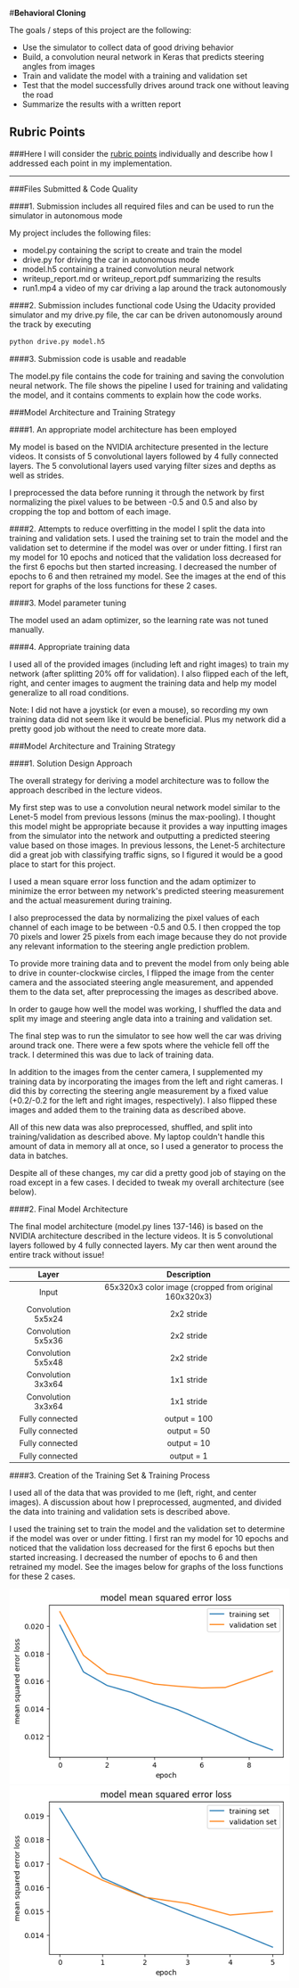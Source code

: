 #**Behavioral Cloning** 

The goals / steps of this project are the following:
* Use the simulator to collect data of good driving behavior
* Build, a convolution neural network in Keras that predicts steering angles from images
* Train and validate the model with a training and validation set
* Test that the model successfully drives around track one without leaving the road
* Summarize the results with a written report


[//]: # (Image References)

[image1]: ./overfitting.png "Overfitting"
[image2]: ./loss.png "Final loss function"

## Rubric Points
###Here I will consider the [rubric points](https://review.udacity.com/#!/rubrics/432/view) individually and describe how I addressed each point in my implementation.  

---
###Files Submitted & Code Quality

####1. Submission includes all required files and can be used to run the simulator in autonomous mode

My project includes the following files:
* model.py containing the script to create and train the model
* drive.py for driving the car in autonomous mode
* model.h5 containing a trained convolution neural network 
* writeup_report.md or writeup_report.pdf summarizing the results
* run1.mp4 a video of my car driving a lap around the track autonomously

####2. Submission includes functional code
Using the Udacity provided simulator and my drive.py file, the car can be driven autonomously around the track by executing 
```sh
python drive.py model.h5
```

####3. Submission code is usable and readable

The model.py file contains the code for training and saving the convolution neural network. The file shows the pipeline I used for training and validating the model, and it contains comments to explain how the code works.

###Model Architecture and Training Strategy

####1. An appropriate model architecture has been employed

My model is based on the NVIDIA architecture presented in the lecture videos. It consists of 5 convolutional layers followed by 4 fully connected layers. The 5 convolutional layers used varying filter sizes and depths as well as strides. 

I preprocessed the data before running it through the network by first normalizing the pixel values to be between -0.5 and 0.5 and also by cropping the top and bottom of each image. 

####2. Attempts to reduce overfitting in the model
I split the data into training and validation sets. I used the training set to train the model and the validation set to determine if the model was over or under fitting. I first ran my model for 10 epochs and noticed that the validation loss decreased for the first 6 epochs but then started increasing. I decreased the number of epochs to 6 and then retrained my model. See the images at the end of this report for graphs of the loss functions for these 2 cases.

####3. Model parameter tuning

The model used an adam optimizer, so the learning rate was not tuned manually. 

####4. Appropriate training data

I used all of the provided images (including left and right images) to train my network (after splitting 20% off for validation). I also flipped each of the left, right, and center images to augment the training data and help my model generalize to all road conditions.

Note: I did not have a joystick (or even a mouse), so recording my own training data did not seem like it would be beneficial. Plus my network did a pretty good job without the need to create more data.

###Model Architecture and Training Strategy

####1. Solution Design Approach

The overall strategy for deriving a model architecture was to follow the approach described in the lecture videos. 

My first step was to use a convolution neural network model similar to the Lenet-5 model from previous lessons (minus the max-pooling). I thought this model might be appropriate because it provides a way inputting images from the simulator into the network and outputting a predicted steering value based on those images. In previous lessons, the Lenet-5 architecture did a great job with classifying traffic signs, so I figured it would be a good place to start for this project.

I used a mean square error loss function and the adam optimizer to minimize the error between my network's predicted steering measurement and the actual measurement during training.

I also preprocessed the data by normalizing the pixel values of each channel of each image to be between -0.5 and 0.5. I then cropped the top 70 pixels and lower 25 pixels from each image because they do not provide any relevant information to the steering angle prediction problem.

To provide more training data and to prevent the model from only being able to drive in counter-clockwise circles, I flipped the image from the center camera and the associated steering angle measurement, and appended them to the data set, after preprocessing the images as described above.

In order to gauge how well the model was working, I shuffled the data and split my image and steering angle data into a training and validation set. 

The final step was to run the simulator to see how well the car was driving around track one. There were a few spots where the vehicle fell off the track. I determined this was due to lack of training data. 

In addition to the images from the center camera, I supplemented my training data by incorporating the images from the left and right cameras. I did this by correcting the steering angle measurement by a fixed value (+0.2/-0.2 for the left and right images, respectively). I also flipped these images and added them to the training data as described above. 

All of this new data was also preprocessed, shuffled, and split into training/validation as described above. My laptop couldn't handle this amount of data in memory all at once, so I used a generator to process the data in batches.

Despite all of these changes, my car did a pretty good job of staying on the road except in a few cases. I decided to tweak my overall architecture (see below).

####2. Final Model Architecture

The final model architecture (model.py lines 137-146) is based on the NVIDIA architecture described in the lecture videos. It is 5 convolutional layers followed by 4 fully connected layers. My car then went around the entire track without issue!

| Layer         		|     Description	        					| 
|:---------------------:|:---------------------------------------------:| 
| Input         		      | 65x320x3 color image (cropped from original 160x320x3) | 
| Convolution 5x5x24     	| 2x2 stride | RELU activation 	|					 
| Convolution 5x5x36     	| 2x2 stride | RELU activation 	|
| Convolution 5x5x48     	| 2x2 stride | RELU activation 	|
| Convolution 3x3x64     	| 1x1 stride | RELU activation 	|
| Convolution 3x3x64     	| 1x1 stride | RELU activation 	|
| Fully connected		      | output = 100        					|
| Fully connected		      | output = 50         					|
| Fully connected		      | output = 10         					|
| Fully connected		      | output = 1         					  |

####3. Creation of the Training Set & Training Process

I used all of the data that was provided to me (left, right, and center images). A discussion about how I preprocessed, augmented, and divided the data into training and validation sets is described above.

I used the training set to train the model and the validation set to determine if the model was over or under fitting. I first ran my model for 10 epochs and noticed that the validation loss decreased for the first 6 epochs but then started increasing. I decreased the number of epochs to 6 and then retrained my model. See the images below for graphs of the loss functions for these 2 cases.

![alt text][image1]
![alt text][image2]

